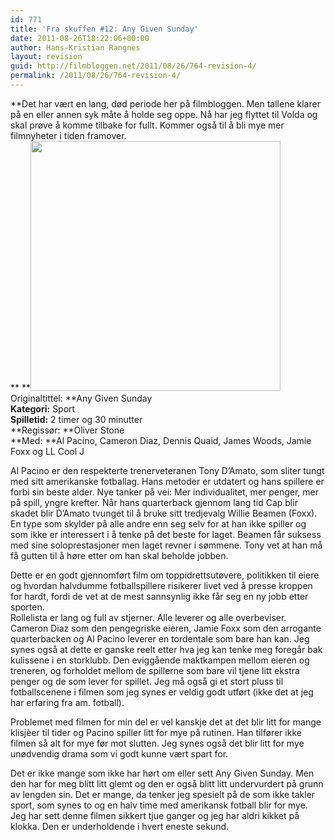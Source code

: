```yaml
---
id: 771
title: 'Fra skuffen #12: Any Given Sunday'
date: 2011-08-26T18:22:06+00:00
author: Hans-Kristian Rangnes
layout: revision
guid: http://filmbloggen.net/2011/08/26/764-revision-4/
permalink: /2011/08/26/764-revision-4/
---
```

**Det har vært en lang, død periode her på filmbloggen. Men tallene klarer på en eller annen syk måte å holde seg oppe. Nå har jeg flyttet til Volda og skal prøve å komme tilbake for fullt. Kommer også til å bli mye mer filmnyheter i tiden framover.  
** **<a href="http://filmbloggen.net/2011/08/26/fra-skuffen-12-any-given-sunday/any-given-sunday/" rel="attachment wp-att-767"><img class="alignnone size-large wp-image-767" src="http://filmbloggen.net/wp-content/uploads//2011/08/Any-Given-Sunday-620x411.jpg" alt="" width="400" height="&quot;253" /></a>  
Originaltittel: **Any Given Sunday  
**Kategori:** Sport  
**Spilletid:** 2 timer og 30 minutter  
**Regissør: **Oliver Stone  
**Med: **Al Pacino, Cameron Diaz, Dennis Quaid, James Woods, Jamie Foxx og LL Cool J

Al Pacino er den respekterte trenerveteranen Tony D&#8217;Amato, som sliter tungt med sitt amerikanske fotballag. Hans metoder er utdatert og hans spillere er forbi sin beste alder. Nye tanker på vei: Mer individualitet, mer penger, mer på spill, yngre krefter. Når hans quarterback gjennom lang tid Cap blir skadet blir D&#8217;Amato tvunget til å bruke sitt tredjevalg Willie Beamen (Foxx). En type som skylder på alle andre enn seg selv for at han ikke spiller og som ikke er interessert i å tenke på det beste for laget. Beamen får suksess med sine soloprestasjoner men laget revner i sømmene. Tony vet at han må få gutten til å høre etter om han skal beholde jobben.

Dette er en godt gjennomført film om toppidrettsutøvere, politikken til eiere og hvordan halvdumme fotballspillere risikerer livet ved å presse kroppen for hardt, fordi de vet at de mest sannsynlig ikke får seg en ny jobb etter sporten.  
Rollelista er lang og full av stjerner. Alle leverer og alle overbeviser. Cameron Diaz som den pengegriske eieren, Jamie Foxx som den arrogante quarterbacken og Al Pacino leverer en tordentale som bare han kan. Jeg synes også at dette er ganske reelt etter hva jeg kan tenke meg foregår bak kulissene i en storklubb. Den eviggående maktkampen mellom eieren og treneren, og forholdet mellom de spillerne som bare vil tjene litt ekstra penger og de som lever for spillet. Jeg må også gi et stort pluss til fotballscenene i filmen som jeg synes er veldig godt utført (ikke det at jeg har erfaring fra am. fotball).

Problemet med filmen for min del er vel kanskje det at det blir litt for mange klisjèer til tider og Pacino spiller litt for mye på rutinen. Han tilfører ikke filmen så alt for mye før mot slutten. Jeg synes også det blir litt for mye unødvendig drama som vi godt kunne vært spart for.

Det er ikke mange som ikke har hørt om eller sett Any Given Sunday. Men den har for meg blitt litt glemt og den er også blitt litt undervurdert på grunn av lengden sin. Det er mange, da tenker jeg spesielt på de som ikke takler sport, som synes to og en halv time med amerikansk fotball blir for mye. Jeg har sett denne filmen sikkert tjue ganger og jeg har aldri kikket på klokka. Den er underholdende i hvert eneste sekund.